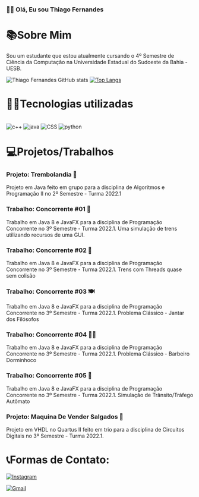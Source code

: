 
### 👋🏼 Olá, Eu sou Thiago Fernandes
# 📚Sobre Mim
Sou um estudante que estou atualmente cursando o 4º Semestre de Ciência da Computação na Universidade Estadual do Sudoeste da Bahia - UESB.

![Thiago Fernandes GitHub stats](https://github-readme-stats.vercel.app/api?username=ThiagoFPSousa&show_icons=true&theme=highcontrast)
[![Top Langs](https://github-readme-stats.vercel.app/api/top-langs/?username=ThiagoFPSousa&layout=donut&theme=highcontrast)](https://github.com/ThiagoFPSousa/github-readme-stats)

# 👨‍💻Tecnologias utilizadas
<div style="display: inline_black"><br/>
  <img = align"center" alt="c++" src="https://img.shields.io/badge/C%2B%2B-00599C?style=for-the-badge&logo=c%2B%2B&logoColor=white"/>
  <img = align"center" alt="java" src="https://img.shields.io/badge/Java-ED8B00?style=for-the-badge&logo=openjdk&logoColor=white"/>
  <img = align"center" alt="CSS" src="https://img.shields.io/badge/CSS-239120?&style=for-the-badge&logo=css3&logoColor=white"/>
  <img = align"center" alt="python" src="https://img.shields.io/badge/Python-14354C?style=for-the-badge&logo=python&logoColor=white"/>
</div>

# 💻Projetos/Trabalhos
### Projeto: Trembolandia 💪
Projeto em Java feito em grupo para a disciplina de Algoritmos e Programação II no 2º Semestre - Turma 2022.1
### Trabalho: Concorrente #01 🚂
Trabalho em Java 8 e JavaFX para a disciplina de Programação Concorrente no 3º Semestre - Turma 2022.1. Uma simulação de trens utilizando recursos de uma GUI.
### Trabalho: Concorrente #02 🚂
Trabalho em Java 8 e JavaFX para a disciplina de Programação Concorrente no 3º Semestre - Turma 2022.1. Trens com Threads quase sem colisão
### Trabalho: Concorrente #03 🍽️
Trabalho em Java 8 e JavaFX para a disciplina de Programação Concorrente no 3º Semestre - Turma 2022.1. Problema Clássico - Jantar dos Filósofos
### Trabalho: Concorrente #04 💇‍♂️
Trabalho em Java 8 e JavaFX para a disciplina de Programação Concorrente no 3º Semestre - Turma 2022.1. Problema Clássico - Barbeiro Dorminhoco
### Trabalho: Concorrente #05 🚗
Trabalho em Java 8 e JavaFX para a disciplina de Programação Concorrente no 3º Semestre - Turma 2022.1. Simulação de Trânsito/Tráfego Autômato
### Projeto: Maquina De Vender Salgados 🍔
Projeto em VHDL no Quartus II feito em trio para a disciplina de Circuitos Digitais no 3º Semestre - Turma 2022.1.


# 📞Formas de Contato:
[![Instagram](https://img.shields.io/badge/Instagram-E4405F?style=for-the-badge&logo=instagram&logoColor=white)](https://www.instagram.com/thifernandes18/)

[![Gmail](https://img.shields.io/badge/Gmail-D14836?style=for-the-badge&logo=gmail&logoColor=white)](mailto:thi19fernandes@gmail.com)
